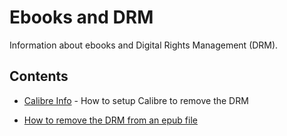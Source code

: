# Ebooks and DRM

Information about ebooks and Digital Rights Management (DRM).

## Contents

- [Calibre Info](Calibre_info.md) - How to setup Calibre to remove the DRM
- [How to remove the DRM from an epub file](Remove_the_DRM_protection_from_an_epub_file.md)

  <!-- Add your content structure here -->